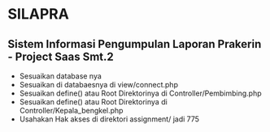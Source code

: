 # SILAPRA
Sistem Informasi Pengumpulan Laporan Prakerin - Project Saas Smt.2
----------------------------------------------------------------------------
- Sesuaikan database nya 
- Sesuaikan di databaesnya di view/connect.php
- Sesuaikan define() atau Root Direktorinya di Controller/Pembimbing.php
- Sesuaikan define() atau Root Direktorinya di Controller/Kepala_bengkel.php
- Usahakan Hak akses di direktori assignment/ jadi 775 
